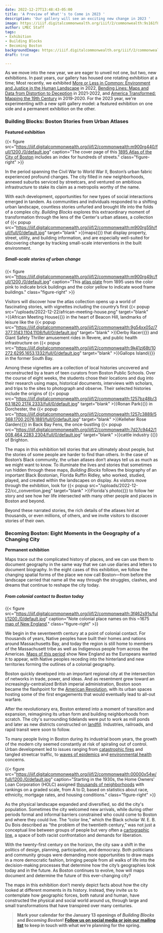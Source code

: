 ```yaml
---
date: 2022-12-27T13:48:43-05:00
title: 'A Preview of What''s to Come in 2023 '
description: 'Our gallery will see an exciting new change in 2023 '
image: https://iiif.digitalcommonwealth.org/iiif/2/commonwealth:9s161f87j/758,2141,4231,1550/full/0/default.jpg
author: LMEC Staff
tags:
- Exhibition
- Building Blocks
- Becoming Boston
backgroundImage: https://iiif.digitalcommonwealth.org/iiif/2/commonwealth:9s161f87j/758,2141,4231,1550/full/0/default.jpg
draft: true

---
```

As we move into the new year, we are eager to unveil not one, but two, new exhibitions. In past years, our gallery has housed one rotating exhibition at a time; Most recently, we exhibited [More or Less in Common: Environment and Justice in the Human Landscape](https://www.leventhalmap.org/digital-exhibitions/more-or-less-in-common/) in 2022, [Bending Lines: Maps and Data from Distortion to Deception](https://www.leventhalmap.org/digital-exhibitions/bending-lines/) in 2021-2022, and [America Transformed: Mapping the 19th Century](https://collections.leventhalmap.org/exhibits/25) in 2019-2020. For the 2023 year, we're experimenting with a new split gallery model: a featured exhibition on one side and a permanent exhibition on the other.

### Building Blocks: Boston Stories from Urban Atlases

**Featured exhibition**

{{< figure src="https://iiif.digitalcommonwealth.org/iiif/2/commonwealth:m900rg440/full/1200,/0/default.jpg" caption="The cover page of this [1895 Atlas of the City of Boston](https://collections.leventhalmap.org/search/commonwealth:tt44pv85c) includes an index for hundreds of streets." class="figure-right" >}}

In the period spanning the Civil War to World War II, Boston’s urban fabric experienced profound changes. The city filled in new neighborhoods, annexed suburbs serviced by streetcars, and ventured on ambitious infrastructure to stake its claim as a metropolis worthy of the name.

With each development, opportunities for new types of social interactions emerged in tandem. As communities and individuals responded to a shifting urban landscape, countless stories unfurled and brought life into the folds of a complex city. _Building Blocks_ explores this extraordinary moment of transformation through the lens of the Center's urban atlases, a collection of {{< popup src="https://iiif.digitalcommonwealth.org/iiif/2/commonwealth:m900rg55h/full/full/0/default.jpg"  target="blank" >}}maps{{</popup>}}  that display property, street, utility, and building information, and are especially well-suited for discovering change by tracking small-scale interventions in the built environment.

##### Small-scale stories of urban change

{{< figure src="https://iiif.digitalcommonwealth.org/iiif/2/commonwealth:m900rg49c/full/1200,/0/default.jpg" caption="This [atlas plate](https://collections.leventhalmap.org/search/commonwealth:tt44pv85c) from 1895 uses the color pink to indicate brick buildings and the color yellow to indicate wood frame buildings." class="figure-right" >}}

Visitors will discover how the atlas collection opens up a world of fascinating stories, with vignettes including the country’s first {{< popup src="/uploads/2022-12-22/african-meeting-house.png"  target="blank" >}}African Meeting House{{</popup>}}  in the heart of Beacon Hill, landmarks of leisure like the {{< popup src="https://iiif.digitalcommonwealth.org/iiif/2/commonwealth:9g54xx05z/7377,3143,1104,1108/full/0/default.jpg"  target="blank" >}}Derby Racer{{</popup>}}  and Giant Safety Thriller amusement rides in Revere, and public health infrastructure on {{< popup src="https://iiif.digitalcommonwealth.org/iiif/2/commonwealth:9k41zj68t/10272,6295,1653,1332/full/0/default.jpg"  target="blank" >}}Gallops Island{{</popup>}}  in the former South Bay.

Among these vignettes are a collection of local histories uncovered and reconstructed by a team of teen curators from Boston Public Schools. Over the course of eight weeks, the students chose their locations and dug into their research using maps, historical documents, interviews with scholars, and trips to the sites to photograph and observe. Their selected histories include the origins of {{< popup src="https://iiif.digitalcommonwealth.org/iiif/2/commonwealth:1257bz48b/363,1820,2174,2333/full/0/default.jpg"  target="blank" >}}Ronan Park{{</popup>}}  in Dorchester, the {{< popup src="https://iiif.digitalcommonwealth.org/iiif/2/commonwealth:1257c3889/5368,1700,2076,1881/full/0/default.jpg"  target="blank" >}}Kelleher Rose Garden{{</popup>}} in Back Bay Fens, the once-bustling {{< popup src="https://iiif.digitalcommonwealth.org/iiif/2/commonwealth:7d27c9442/1008,464,2283,2304/full/0/default.jpg"  target="blank" >}}cattle industry {{</popup>}}  of Brighton. 

The maps in this exhibition tell stories that are ultimately about people, but the stories of some people are harder to find than others. In the case of Boston’s Black community, the urban atlases don’t always tell us as much as we might want to know. To illuminate the lives and stories that sometimes run hidden through these maps, _Building Blocks_ follows the biography of an important Black Bostonian, Florida Ruffin Ridley, who worked, studied, played, and created within the landscapes on display. As visitors move through the exhibition, look for {{< popup src="/uploads/2022-12-22/cc_convention.jpeg"  target="blank" >}}Florida's photo{{</popup>}}  to follow her story and see how her life intersected with many other people and places in Boston and beyond. 

Beyond these narrated stories, the rich details of the atlases hint at thousands, or even millions, of others, and we invite visitors to discover stories of their own.

### Becoming Boston: Eight Moments in the Geography of a Changing City

**Permanent exhibition**

Maps trace out the complicated history of places, and we can use them to document geography in the same way that we can use diaries and letters to document biography. In the eight cases of this exhibition, we follow the changing spatial forms of the place we now call Boston—from before the landscape carried that name all the way through the struggles, clashes, and dreams that continue to reshape the city today. 

##### From colonial contact to Boston today 

{{< figure src="https://iiif.digitalcommonwealth.org/iiif/2/commonwealth:3f462s91s/full/1200,/0/default.jpg" caption="Note colonial place names on this \~1675 [map of New England](https://collections.leventhalmap.org/search/commonwealth:3f462s90h)." class="figure-right" >}}

We begin in the seventeenth century at a point of colonial contact. For thousands of years, Native peoples have built their homes and nations around Massachusetts Bay, and today the region is still home to members of the Massachusett tribe as well as Indigenous people from across the Americas. [Maps of this period](https://collections.leventhalmap.org/search?_=1671809539848&f%5Bsubject_geographic_sim%5D%5B%5D=New+England&q=&range%5Bdate_facet_yearly_itim%5D%5Bbegin%5D=1600&range%5Bdate_facet_yearly_itim%5D%5Bend%5D=1700&search_field=dummy_range) show New England as the Europeans wanted it to appear, with Native peoples receding into the hinterland and new territories forming the outlines of a colonial geography. 

Boston quickly developed into an important regional city at the intersection of networks in trade, power, and ideas. And as resentment grew toward an increasingly-centralized British imperial administration, Boston soon became the flashpoint for the [American Revolution](https://collections.leventhalmap.org/search?f%5Bcollection_name_ssim%5D%5B%5D=American+Revolutionary+War-Era+Maps+%28Collection+of+Distinction%29), with its urban spaces hosting some of the first engagements that would eventually lead to all-out warfare.

After the revolutionary era, Boston entered into a moment of transition and expansion, reimagining its urban form and building neighborhoods from scratch. The city's surrounding tidelands were put to work as mill ponds and later as new districts constructed on [landfill](https://collections.leventhalmap.org/search/commonwealth:js956k44c). Industries, railroads, and rapid transit were soon to follow. 

To many people living in Boston during its industrial boom years, the growth of the modern city seemed constantly at risk of spiraling out of control. Urban development led to issues ranging from [catastrophic fires](https://collections.leventhalmap.org/search/commonwealth:x059cb44q) and tangled streetcar traffic, to [waves of epidemics](https://collections.leventhalmap.org/search/commonwealth:8336hc374) and [environmental health](https://collections.leventhalmap.org/search/commonwealth:w3765q66z) concerns. 

{{< figure src="https://iiif.digitalcommonwealth.org/iiif/2/commonwealth:00000x54w/full/1200,/0/default.jpg" caption="Starting in the 1930s, the Home Owners’ Loan Corporation (HOLC) assigned [thousands of neighborhoods](https://collections.leventhalmap.org/search?f%5Bphysical_location_ssim%5D%5B%5D=Mapping+Inequality) with rankings on a graded scale, from A to D, based on statistics about race, ethnicity, mortgage rates, and housing conditions." class="figure-right" >}}

As the physical landscape expanded and diversified, so did the city's population. Sometimes the city welcomed new arrivals, while during other periods formal and informal barriers constrained who could come to Boston and where they could live. The “color line,” which the Black scholar W. E. B. Du Bois described as “the problem of the twentieth century,” was not just a conceptual line between groups of people but very often a [cartographic line](https://www.dissentmagazine.org/online_articles/redlining-race-and-the-color-of-money), a space of both racist confrontation and demands for liberation. 

With the twenty-first century on the horizon, the city saw a shift in the politics of design, planning, participation, and democracy. Both politicians and community groups were demanding more opportunities to draw maps in a more democratic fashion, bringing people from all walks of life into the decision-making processes that determine how the city’s geographies look today and in the future. As Boston continues to evolve, how will maps document and determine the future of this ever-changing city?

The maps in this exhibition don’t merely depict facts about how the city looked at different moments in its history. Instead, they invite us to contemplate how geographic forces, both natural and human, have constructed the physical and social world around us, through large and small transformations that have transpired over many centuries.

> **Mark your calendar for the January 13 openings of _Building Blocks_ and _Becoming Boston_!** [**Follow us on social media or join our mailing list**](https://www.leventhalmap.org/about/contact-connect/) **to keep in touch with what we’re planning for the spring.** 